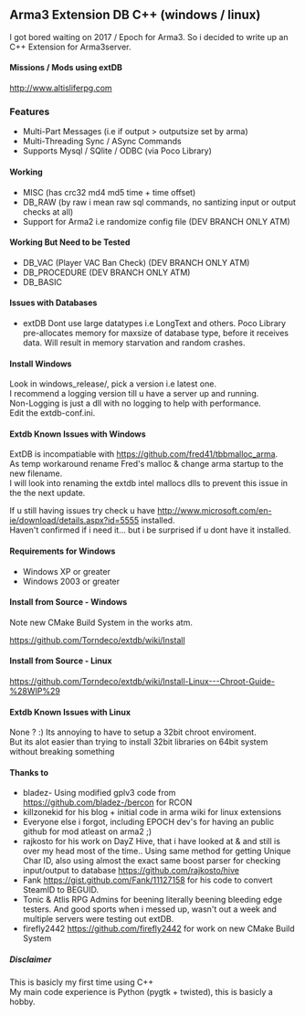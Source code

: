 ## Arma3 Extension DB  C++ (windows / linux)

I got bored waiting on 2017 / Epoch for Arma3.
So i decided to write up an C++ Extension for Arma3server.


#### Missions / Mods using extDB
http://www.altisliferpg.com  


### Features

 - Multi-Part Messages (i.e if output > outputsize set by arma)
 - Multi-Threading Sync / ASync Commands
 - Supports Mysql / SQlite / ODBC  (via Poco Library)


#### Working

 - MISC (has crc32 md4 md5 time + time offset)
 - DB_RAW (by raw i mean raw sql commands, no santizing input or output checks at all)
 - Support for Arma2 i.e randomize config file (DEV BRANCH ONLY ATM)


#### Working But Need to be Tested

 - DB_VAC (Player VAC Ban Check)  (DEV BRANCH ONLY ATM)
 - DB_PROCEDURE (DEV BRANCH ONLY ATM)
 - DB_BASIC

#### Issues with Databases

 - extDB Dont use large datatypes i.e LongText and others. Poco Library pre-allocates memory for maxsize of database type, before it receives data. Will result in memory starvation and random crashes.

#### Install Windows
Look in windows_release/, pick a version i.e latest one.  
I recommend a logging version till u have a server up and running.  
Non-Logging is just a dll with no logging to help with performance.  
Edit the extdb-conf.ini. 

#### Extdb Known Issues with Windows
   ExtDB is incompatiable with https://github.com/fred41/tbbmalloc_arma.  
       As temp workaround rename Fred's malloc & change arma startup to the new filename.  
       I will look into renaming the extdb intel mallocs dlls to prevent this issue in the the next update.  
       
   If u still having issues try check u have http://www.microsoft.com/en-ie/download/details.aspx?id=5555 installed.  
       Haven't confirmed if i need it... but i be surprised if u dont have it installed.  

#### Requirements for Windows

 - Windows XP or greater
 - Windows 2003 or greater


#### Install from Source - Windows
Note new CMake Build System in the works atm.

https://github.com/Torndeco/extdb/wiki/Install

#### Install from Source - Linux
https://github.com/Torndeco/extdb/wiki/Install-Linux---Chroot-Guide-%28WIP%29

#### Extdb Known Issues with Linux

   None ? :) 
   Its annoying to have to setup a 32bit chroot enviroment.  
   But its alot easier than trying to install 32bit libraries on 64bit system without breaking something


#### Thanks to

 - bladez- Using modified gplv3 code from https://github.com/bladez-/bercon for RCON
 - killzonekid for his blog + initial code in arma wiki for linux extensions
 - Everyone else i forgot, including EPOCH dev's for having an public github for mod atleast on arma2 ;)
 - rajkosto for his work on DayZ Hive, that i have looked at & and still is over my head most of the time..   Using same method for getting Unique Char ID, also using almost the exact same boost parser for checking input/output to database   https://github.com/rajkosto/hive
 - Fank https://gist.github.com/Fank/11127158 for his code to convert SteamID to BEGUID.
 - Tonic & Atlis RPG Admins for beening literally beening bleeding edge testers. And good sports when i messed up, wasn't out a week and multiple servers were testing out extDB.
 - firefly2442 https://github.com/firefly2442 for work on new CMake Build System


##### Disclaimer
This is basicly my first time using C++  
My main code experience is Python (pygtk + twisted), this is basicly a hobby.
